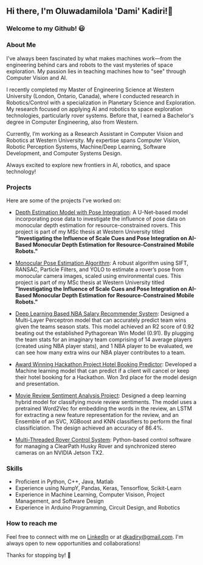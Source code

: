 ## Hi there, I'm Oluwadamilola 'Dami' Kadiri!👋 
### Welcome to my Github! :smiley:

### About Me
I've always been fascinated by what makes machines work—from the engineering behind cars and robots to the vast mysteries of space exploration. My passion lies in teaching machines how to "see" through Computer Vision and AI.

I recently completed my Master of Engineering Science at Western University (London, Ontario, Canada), where I conducted research in Robotics/Control with a specialization in Planetary Science and Exploration. My research focused on applying AI and robotics to space exploration technologies, particularly rover systems. Before that, I earned a Bachelor's degree in Computer Engineering, also from Western.

Currently, I’m working as a Research Assistant in Computer Vision and Robotics at Western University. My expertise spans Computer Vision, Robotic Perception Systems, Machine/Deep Learning, Software Development, and Computer Systems Design.

Always excited to explore new frontiers in AI, robotics, and space technology!

### Projects
Here are some of the projects I've worked on:
* [Depth Estimation Model with Pose Integration](https://github.com/dkadiry/pose-aware-monocular-depth-estimator): A U-Net-based model incorporating pose data to investigate the influence of pose data on monocular depth estimation for resource-constrained rovers. This project is part of my MSc thesis at Western University titled **"Investigating the Influence of Scale Cues and Pose Integration on AI-Based Monocular Depth Estimation for Resource-Constrained Mobile Robots."**

* [Monocular Pose Estimation Algorithm](https://github.com/dkadiry/final-pose-estimator): A robust algorithm using SIFT, RANSAC, Particle Filters, and YOLO to estimate a rover’s pose from monocular camera images, scaled using environmental cues. This project is part of my MSc thesis at Western University titled **"Investigating the Influence of Scale Cues and Pose Integration on AI-Based Monocular Depth Estimation for Resource-Constrained Mobile Robots."**

* [Deep Learning Based NBA Salary Recommender System](https://github.com/dkadiry/NBA_Player_Impact): Designed a Multi-Layer Perceptron model that can accurately predict team wins given the teams season stats. This model achieved an R2 score of 0.92 beating out the established Pythagorean Win Model (0.91). By plugging the team stats for an imaginary team comprising of 14 average players (created using NBA player stats), and 1 NBA player to be evaluated, we can see how many extra wins our NBA player contributes to a team. 

* [Award Winning Hackathon Project Hotel Booking Predictor](https://github.com/dkadiry/BresciaNortonClassifier): Developed a Machine learning model that can predict if a client will cancel or keep their hotel booking for a Hackathon. Won 3rd place for the model design and presentation.

* [Movie Review Sentiment Analysis Project](https://github.com/dkadiry/Sentiment_Analysis_Project): Designed a deep learning hybrid model for classifying movie review sentiments. The model uses a pretrained Word2Vec for embedding the words in the review, an LSTM for extracting a new feature representation for the review, and an Ensemble of an SVC, XGBoost and KNN classifiers to perform the final classificiation. The design achieved an accuracy of 86.4%.

* [Multi-Threaded Rover Control System](https://github.com/dkadiry/multi_zed_ros): Python-based control software for managing a ClearPath Husky Rover and synchronized stereo cameras on an NVIDIA Jetson TX2.


### Skills
* Proficient in Python, C++, Java, Matlab 
* Experience using NumpY, Pandas, Keras, Tensorflow, Scikit-Learn
* Experience in Machine Learning, Computer Visison, Project Management, and Software Design
* Experience in Arduino Programming, Circuit Design, and Robotics 

### How to reach me
Feel free to connect with me on [LinkedIn](https://www.linkedin.com/in/dami-kadiri/) or at dkadiry@gmail.com. I'm always open to new opportunities and collaborations!

Thanks for stopping by! :wave:


<!--
**dkadiry/dkadiry** is a ✨ _special_ ✨ repository because its `README.md` (this file) appears on your GitHub profile.

Here are some ideas to get you started:

- 🔭 I’m currently working on ...
- 🌱 I’m currently learning ...
- 👯 I’m looking to collaborate on ...
- 🤔 I’m looking for help with ...
- 💬 Ask me about ...
- 📫 How to reach me: ...
- 😄 Pronouns: ...
- ⚡ Fun fact: ...
-->

